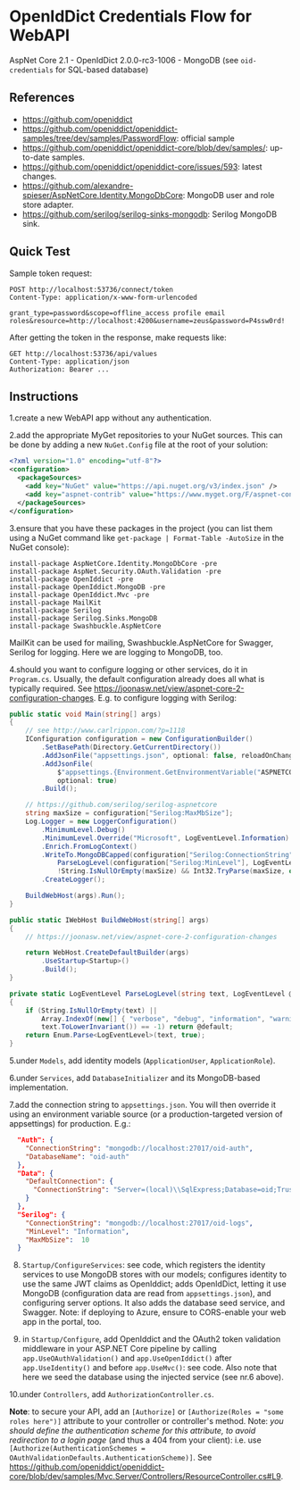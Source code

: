 ﻿# OpenIdDict Credentials Flow for WebAPI

AspNet Core 2.1 - OpenIdDict 2.0.0-rc3-1006 - MongoDB (see `oid-credentials` for SQL-based database)

## References

- <https://github.com/openiddict>
- <https://github.com/openiddict/openiddict-samples/tree/dev/samples/PasswordFlow>: official sample
- <https://github.com/openiddict/openiddict-core/blob/dev/samples/>: up-to-date samples.
- <https://github.com/openiddict/openiddict-core/issues/593>: latest changes.
- <https://github.com/alexandre-spieser/AspNetCore.Identity.MongoDbCore>: MongoDB user and role store adapter.
- <https://github.com/serilog/serilog-sinks-mongodb>: Serilog MongoDB sink.

## Quick Test

Sample token request:

```
POST http://localhost:53736/connect/token
Content-Type: application/x-www-form-urlencoded

grant_type=password&scope=offline_access profile email roles&resource=http://localhost:4200&username=zeus&password=P4ssw0rd!
```

After getting the token in the response, make requests like:

```
GET http://localhost:53736/api/values
Content-Type: application/json
Authorization: Bearer ...
```

## Instructions

1.create a new WebAPI app without any authentication.

2.add the appropriate MyGet repositories to your NuGet sources. This can be done by adding a new `NuGet.Config` file at the root of your solution:

```xml
<?xml version="1.0" encoding="utf-8"?>
<configuration>
  <packageSources>
    <add key="NuGet" value="https://api.nuget.org/v3/index.json" />
    <add key="aspnet-contrib" value="https://www.myget.org/F/aspnet-contrib/api/v3/index.json" />
  </packageSources>
</configuration>
```

3.ensure that you have these packages in the project (you can list them using a NuGet command like `get-package | Format-Table -AutoSize` in the NuGet console):

```
install-package AspNetCore.Identity.MongoDbCore -pre
install-package AspNet.Security.OAuth.Validation -pre
install-package OpenIddict -pre
install-package OpenIddict.MongoDB -pre
install-package OpenIddict.Mvc -pre
install-package MailKit
install-package Serilog
install-package Serilog.Sinks.MongoDB
install-package Swashbuckle.AspNetCore 
```

MailKit can be used for mailing, Swashbuckle.AspNetCore for Swagger, Serilog for logging. Here we are logging to MongoDB, too.

4.should you want to configure logging or other services, do it in `Program.cs`. Usually, the default configuration already does all what is typically required. See <https://joonasw.net/view/aspnet-core-2-configuration-changes>. E.g. to configure logging with Serilog:

```cs
public static void Main(string[] args)
{
    // see http://www.carlrippon.com/?p=1118
    IConfiguration configuration = new ConfigurationBuilder()
        .SetBasePath(Directory.GetCurrentDirectory())
        .AddJsonFile("appsettings.json", optional: false, reloadOnChange: true)
        .AddJsonFile(
            $"appsettings.{Environment.GetEnvironmentVariable("ASPNETCORE_ENVIRONMENT") ?? "Production"}.json",
            optional: true)
        .Build();

    // https://github.com/serilog/serilog-aspnetcore
    string maxSize = configuration["Serilog:MaxMbSize"];
    Log.Logger = new LoggerConfiguration()
        .MinimumLevel.Debug()
        .MinimumLevel.Override("Microsoft", LogEventLevel.Information)
        .Enrich.FromLogContext()
        .WriteTo.MongoDBCapped(configuration["Serilog:ConnectionString"],
            ParseLogLevel(configuration["Serilog:MinLevel"], LogEventLevel.Information),
            !String.IsNullOrEmpty(maxSize) && Int32.TryParse(maxSize, out int n) && n > 0 ? n : 10)
        .CreateLogger();

    BuildWebHost(args).Run();
}

public static IWebHost BuildWebHost(string[] args)
{
    // https://joonasw.net/view/aspnet-core-2-configuration-changes

    return WebHost.CreateDefaultBuilder(args)
        .UseStartup<Startup>()
        .Build();
}

private static LogEventLevel ParseLogLevel(string text, LogEventLevel @default)
{
    if (String.IsNullOrEmpty(text) ||
        Array.IndexOf(new[] { "verbose", "debug", "information", "warning", "error", "fatal" },
        text.ToLowerInvariant()) == -1) return @default;
    return Enum.Parse<LogEventLevel>(text, true);
}
```

5.under `Models`, add identity models (`ApplicationUser`, `ApplicationRole`).

6.under `Services`, add `DatabaseInitializer` and its MongoDB-based implementation.

7.add the connection string to `appsettings.json`. You will then override it using an environment variable source (or a production-targeted version of appsettings) for production. E.g.:

```json
  "Auth": {
    "ConnectionString": "mongodb://localhost:27017/oid-auth",
    "DatabaseName": "oid-auth"
  },
  "Data": {
    "DefaultConnection": {
      "ConnectionString": "Server=(local)\\SqlExpress;Database=oid;Trusted_Connection=True;MultipleActiveResultSets=true;"
    }
  },
  "Serilog": {
    "ConnectionString": "mongodb://localhost:27017/oid-logs",
    "MinLevel": "Information",
    "MaxMbSize":  10
  }
```

8. `Startup/ConfigureServices`: see code, which registers the identity services to use MongoDB stores with our models; configures identity to use the same JWT claims as OpenIddict; adds OpenIdDict, letting it use MongoDB (configuration data are read from `appsettings.json`), and configuring server options. It also adds the database seed service, and Swagger. Note: if deploying to Azure, ensure to CORS-enable your web app in the portal, too.

9. in `Startup/Configure`, add OpenIddict and the OAuth2 token validation middleware in your ASP.NET Core pipeline by calling `app.UseOAuthValidation()` and `app.UseOpenIddict()` after `app.UseIdentity()` and before `app.UseMvc()`: see code. Also note that here we seed the database using the injected service (see nr.6 above).

10.under `Controllers`, add `AuthorizationController.cs`.

**Note**: to secure your API, add an `[Authorize]` or `[Authorize(Roles = "some roles here")]` attribute to your controller or controller's method. Note: *you should define the authentication scheme for this attribute, to avoid redirection to a login page* (and thus a 404 from your client): i.e. use `[Authorize(AuthenticationSchemes = OAuthValidationDefaults.AuthenticationScheme)]`. See <https://github.com/openiddict/openiddict-core/blob/dev/samples/Mvc.Server/Controllers/ResourceController.cs#L9>.
